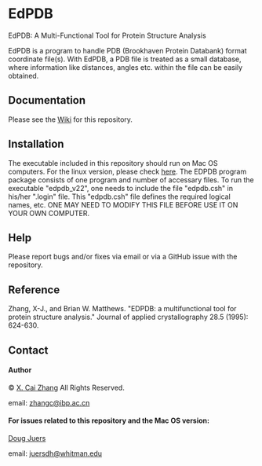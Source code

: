 # EdPDB
EdPDB: A Multi-Functional Tool for Protein Structure Analysis

EdPDB is a program to handle PDB (Brookhaven Protein Databank) format coordinate file(s). With EdPDB, a PDB file is treated as a small database, where information like distances, angles etc. within the file can be easily obtained.

## Documentation
Please see the [Wiki](https://github.com/juerslab/software-edpdb/wiki) for this repository.

## Installation

The executable included in this repository should run on Mac OS computers. For the linux version, please check [here](https://github.com/cz-zhao-lab-ibp/edpdb).
The EDPDB program package consists of one program and number of accessary files. To run the executable "edpdb_v22", one needs to include the file  "edpdb.csh" in his/her ".login" file.  This "edpdb.csh" file defines the required logical names, etc. ONE MAY NEED TO MODIFY THIS FILE BEFORE USE IT ON YOUR OWN COMPUTER.


## Help
Please report bugs and/or fixes via email or via a GitHub issue with the repository.

## Reference
Zhang, X-J., and Brian W. Matthews. "EDPDB: a multifunctional tool for protein structure analysis." Journal of applied crystallography 28.5 (1995): 624-630.

## Contact
#### Author
&copy; [X. Cai Zhang](http://english.ibp.cas.cn/faculty/index_18316.html?json=http://www.ibp.cas.cn/sourcedb_ibp_cas/cn/ibpexport/EN_xsszmZ/202005/t20200519_5582960.json) All Rights Reserved.

email: <zhangc@ibp.ac.cn>

#### For issues related to this repository and the Mac OS version:
[Doug Juers](https://juerslab.github.io)  

email: <juersdh@whitman.edu>

